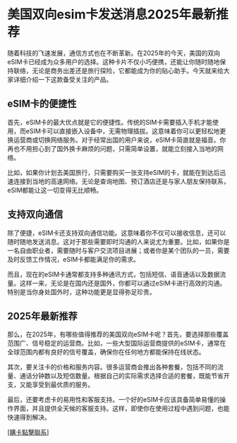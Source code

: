 # 美国双向esim卡发送消息2025年最新推荐

随着科技的飞速发展，通信方式也在不断革新。在2025年的今天，美国的双向eSIM卡已经成为众多用户的选择。这种卡片不仅小巧便携，还能让你随时随地保持联络，无论是商务出差还是旅行探险，它都能成为你的贴心助手。今天就来给大家详细介绍一下这款备受关注的产品。

## eSIM卡的便捷性

首先，eSIM卡的最大优点就是它的便捷性。传统的SIM卡需要插入手机才能使用，而eSIM卡可以直接嵌入设备中，无需物理插拔。这意味着你可以更轻松地更换运营商或切换网络服务。对于经常出国的用户来说，eSIM卡简直就是福音。你再也不用担心到了国外换卡麻烦的问题，只需简单设置，就能立刻接入当地的网络。

比如，如果你计划去美国旅行，只需要购买一张支持eSIM的卡，就能在到达后迅速连接到当地的高速网络。无论是查询地图、预订酒店还是与家人朋友保持联系，eSIM都能让这一切变得无比顺畅。

## 支持双向通信

除了便捷，eSIM卡还支持双向通信功能。这意味着你不仅可以接收信息，还可以随时随地发送消息。这对于那些需要即时沟通的人来说尤为重要。比如，如果你是一名自由职业者，需要随时与客户交流项目进展；或者你是某个团队的一员，需要及时反馈工作情况，eSIM卡都能满足你的需求。

而且，现在的eSIM卡通常都支持多种通讯方式，包括短信、语音通话以及数据流量。这样一来，无论是在国内还是国外，你都可以通过eSIM卡进行高效的沟通。特别是当你身处国外时，这种功能更是显得弥足珍贵。

## 2025年最新推荐

那么，在2025年，有哪些值得推荐的美国双向eSIM卡呢？首先，要选择那些覆盖范围广、信号稳定的运营商。比如，一些大型国际运营商提供的eSIM卡，通常在全球范围内都有良好的信号覆盖，确保你在任何地方都能保持在线状态。

其次，要关注卡的价格和服务内容。很多运营商会推出各种套餐，包括不同的流量、通话分钟数以及短信数量。根据自己的实际需求选择合适的套餐，既能节省开支，又能享受到最优质的服务。

最后，还要考虑卡的易用性和客服支持。一个好的eSIM卡应该具备简单易懂的操作界面，并且提供全天候的客服支持。这样，即使你在使用过程中遇到问题，也能快速得到解决。

[[購卡點擊聯系](https://t.me/s/SXDXQF)]
